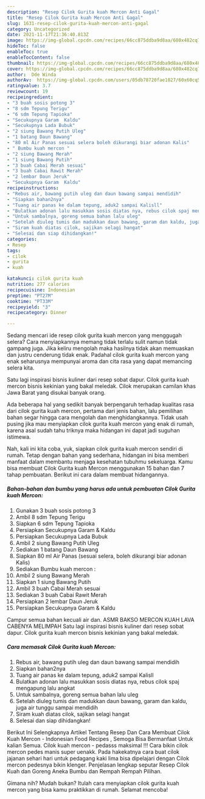 ```yaml
---
description: "Resep Cilok Gurita kuah Mercon Anti Gagal"
title: "Resep Cilok Gurita kuah Mercon Anti Gagal"
slug: 1631-resep-cilok-gurita-kuah-mercon-anti-gagal
category: Uncategorized
date: 2021-11-17T21:36:40.813Z
image: https://img-global.cpcdn.com/recipes/66cc875ddba9d8aa/680x482cq70/cilok-gurita-kuah-mercon-foto-resep-utama.jpg
hideToc: false
enableToc: true
enableTocContent: false
thumbnail: https://img-global.cpcdn.com/recipes/66cc875ddba9d8aa/680x482cq70/cilok-gurita-kuah-mercon-foto-resep-utama.jpg
cover: https://img-global.cpcdn.com/recipes/66cc875ddba9d8aa/680x482cq70/cilok-gurita-kuah-mercon-foto-resep-utama.jpg
author:  Dde Winda
authorAv:  https://img-global.cpcdn.com/users/05db78720fae1027/60x60cq50/avatar.jpg
ratingvalue: 3.7
reviewcount: 19
recipeingredient:
- "3 buah sosis potong 3"
- "8 sdm Tepung Terigu"
- "6 sdm Tepung Tapioka"
- "Secukupnya Garam  Kaldu"
- "Secukupnya Lada Bubuk"
- "2 siung Bawang Putih Uleg"
- "1 batang Daun Bawang"
- "80 ml Air Panas sesuai selera boleh dikurangi biar adonan Kalis"
- " Bumbu kuah mercon "
- "2 siung Bawang Merah"
- "1 siung Bawang Putih"
- "3 buah Cabai Merah sesuai"
- "3 buah Cabai Rawit Merah"
- "2 lembar Daun Jeruk"
- "Secukupnya Garam  Kaldu"
recipeinstructions:
- "Rebus air, bawang putih uleg dan daun bawang sampai mendidih"
- "Siapkan bahan2nya"
- "Tuang air panas ke dalam tepung, aduk2 sampai Kalisll"
- "Bulatkan adonan lalu masukkan sosis diatas nya, rebus cilok spaj mengapung lalu angkat"
- "Untuk sambalnya, goreng semua bahan lalu uleg"
- "Setelah diuleg tumis dan madukkan daun bawang, garam dan kaldu, juga air tunggu sampai mendidih"
- "Siram kuah diatas cilok, sajikan selagi hangat"
- "Selesai dan siap dihidangkan!"
categories:
- Resep
tags:
- cilok
- gurita
- kuah

katakunci: cilok gurita kuah 
nutrition: 277 calories
recipecuisine: Indonesian
preptime: "PT27M"
cooktime: "PT33M"
recipeyield: "3"
recipecategory: Dinner

---
```



Sedang mencari ide resep cilok gurita kuah mercon yang menggugah selera? Cara menyiapkannya memang tidak terlalu sulit namun tidak gampang juga. Jika keliru mengolah maka hasilnya tidak akan memuaskan dan justru cenderung tidak enak. Padahal cilok gurita kuah mercon yang enak seharusnya mempunyai aroma dan cita rasa yang dapat memancing selera kita.


Satu lagi inspirasi bisnis kuliner dari resep sobat dapur. Cilok gurita kuah mercon bisnis kekinian yang bakal meledak. Cilok merupakan camilan khas Jawa Barat yang disukai banyak orang.

Ada beberapa hal yang sedikit banyak berpengaruh terhadap kualitas rasa dari cilok gurita kuah mercon, pertama dari jenis bahan, lalu pemilihan bahan segar hingga cara mengolah dan menghidangkannya. Tidak usah pusing jika mau menyiapkan cilok gurita kuah mercon yang enak di rumah, karena asal sudah tahu triknya maka hidangan ini dapat jadi suguhan istimewa.


Nah, kali ini kita coba, yuk, siapkan cilok gurita kuah mercon sendiri di rumah. Tetap dengan bahan yang sederhana, hidangan ini bisa memberi manfaat dalam membantu menjaga kesehatan tubuhmu sekeluarga. Kamu bisa membuat Cilok Gurita kuah Mercon menggunakan 15 bahan dan 7 tahap pembuatan. Berikut ini cara dalam membuat hidangannya.

<!--inarticleads1-->

##### Bahan-bahan dan bumbu yang harus ada untuk pembuatan Cilok Gurita kuah Mercon:

1. Gunakan 3 buah sosis potong 3
1. Ambil 8 sdm Tepung Terigu
1. Siapkan 6 sdm Tepung Tapioka
1. Persiapkan Secukupnya Garam &amp; Kaldu
1. Persiapkan Secukupnya Lada Bubuk
1. Ambil 2 siung Bawang Putih Uleg
1. Sediakan 1 batang Daun Bawang
1. Siapkan 80 ml Air Panas (sesuai selera, boleh dikurangi biar adonan Kalis)
1. Sediakan  Bumbu kuah mercon :
1. Ambil 2 siung Bawang Merah
1. Siapkan 1 siung Bawang Putih
1. Ambil 3 buah Cabai Merah sesuai
1. Sediakan 3 buah Cabai Rawit Merah
1. Persiapkan 2 lembar Daun Jeruk
1. Persiapkan Secukupnya Garam &amp; Kaldu


Campur semua bahan kecuali air dan. ASMR BAKSO MERCON KUAH LAVA CABENYA MELIMPAH Satu lagi inspirasi bisnis kuliner dari resep sobat dapur. Cilok gurita kuah mercon bisnis kekinian yang bakal meledak. 

<!--inarticleads2-->

##### Cara memasak Cilok Gurita kuah Mercon:

1. Rebus air, bawang putih uleg dan daun bawang sampai mendidih
1. Siapkan bahan2nya
1. Tuang air panas ke dalam tepung, aduk2 sampai Kalisll
1. Bulatkan adonan lalu masukkan sosis diatas nya, rebus cilok spaj mengapung lalu angkat
1. Untuk sambalnya, goreng semua bahan lalu uleg
1. Setelah diuleg tumis dan madukkan daun bawang, garam dan kaldu, juga air tunggu sampai mendidih
1. Siram kuah diatas cilok, sajikan selagi hangat
1. Selesai dan siap dihidangkan!

Berikut Ini Selengkapnya Artikel Tentang Resep Dan Cara Membuat Cilok Kuah Mercon - Indonesian Food Recipes , Semoga Bisa Bermanfaat Untuk kalian Semua. Cilok kuah mercon - pedasss maksimal !!! Cara bikin cilok mercon pedes manis super uenakk. Pada hakekatnya cara buat cilok jajanan sehari hari untuk pedagang kaki lima bisa dipelajari dengan Cilok mercon pedesnya bikin klenger. Penjelasan lengkap seputar Resep Cilok Kuah dan Goreng Aneka Bumbu dan Rempah Rempah Pilihan. 

Gimana nih? Mudah bukan? Itulah cara menyiapkan cilok gurita kuah mercon yang bisa kamu praktikkan di rumah. Selamat mencoba!
